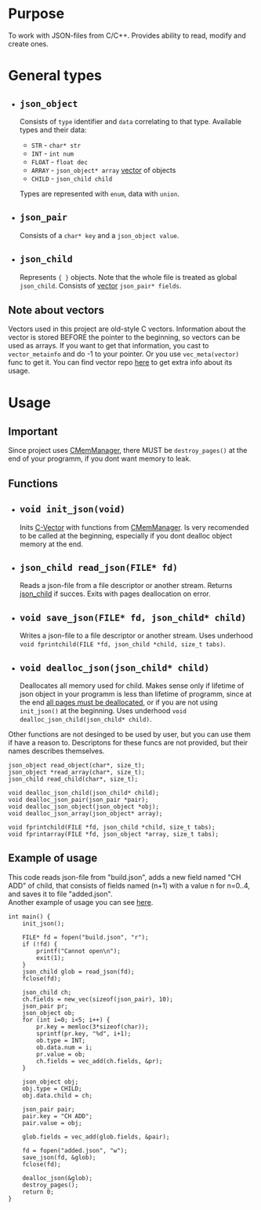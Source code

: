 # Purpose
To work with JSON-files from C/C++. Provides ability to read, modify and create ones.

# General types
* ## `json_object`
  Consists of `type` identifier and `data` correlating to that type.
  Available types and their data:
  * `STR` - `char* str`
  * `INT` - `int num`
  * `FLOAT` - `float dec`
  * `ARRAY` - `json_object* array`  [vector](README.md#note-about-vectors) of objects
  * `CHILD` - `json_child child`
  
  Types are represented with `enum`, data with `union`.

* ## `json_pair`
  Consists of a `char* key` and a `json_object value`.

* ## `json_child`
  Represents `{ }` objects. Note that the whole file is treated as global `json_child`.
  Consists of [vector](README.md#note-about-vectors) `json_pair* fields`.

## Note about vectors
Vectors used in this project are old-style C vectors. Information about the vector is stored BEFORE the pointer to the beginning, so vectors can be used as arrays.
If you want to get that information, you cast to `vector_metainfo` and do -1 to your pointer. Or you use `vec_meta(vector)` func to get it.
You can find vector repo [here](https://github.com/mentoltea/C-Vector) to get extra info about its usage.

# Usage
## Important
Since project uses [CMemManager](https://github.com/mentoltea/CMemManager), there MUST be `destroy_pages()` at the end of your programm, if you dont want memory to leak.

## Functions 
* ## `void init_json(void)`
  Inits [C-Vector](https://github.com/mentoltea/C-Vector) with functions from [CMemManager](https://github.com/mentoltea/CMemManager).
  Is very recomended to be called at the beginning, especially if you dont dealloc object memory at the end.
* ## `json_child read_json(FILE* fd)`
  Reads a json-file from a file descriptor or another stream. Returns [json_child](README.md#json_child) if succes. Exits with pages deallocation on error.
* ## `void save_json(FILE* fd, json_child* child)`
  Writes a json-file to a file descriptor or another stream. Uses underhood `void fprintchild(FILE *fd, json_child *child, size_t tabs)`.
* ## `void dealloc_json(json_child* child)`
  Deallocates all memory used for child. Makes sense only if lifetime of json object in your programm is less than lifetime of programm, since at the end [all pages must be deallocated](README.md#important),
  or if you are not using `init_json()` at the beginning. Uses underhood `void dealloc_json_child(json_child* child)`.

Other functions are not desinged to be used by user, but you can use them if have a reason to. Descriptons for these funcs are not provided, but their names describes themselves.  
```
json_object read_object(char*, size_t);
json_object *read_array(char*, size_t);
json_child read_child(char*, size_t);

void dealloc_json_child(json_child* child);
void dealloc_json_pair(json_pair *pair);
void dealloc_json_object(json_object *obj);
void dealloc_json_array(json_object* array);

void fprintchild(FILE *fd, json_child *child, size_t tabs);
void fprintarray(FILE *fd, json_object *array, size_t tabs);
```

## Example of usage
This code reads json-file from "build.json", adds a new field named "CH ADD" of child, that consists of fields named (n+1) with a value n for n=0..4, and saves it to file "added.json".  
Another example of usage you can see [here](https://github.com/mentoltea/C-Build/build.c).
```
int main() {
    init_json();
    
    FILE* fd = fopen("build.json", "r");
    if (!fd) {
        printf("Cannot open\n");
        exit(1);
    }
    json_child glob = read_json(fd);
    fclose(fd);

    json_child ch;
    ch.fields = new_vec(sizeof(json_pair), 10);
    json_pair pr;
    json_object ob;
    for (int i=0; i<5; i++) {
        pr.key = memloc(3*sizeof(char));
        sprintf(pr.key, "%d", i+1);
        ob.type = INT;
        ob.data.num = i;
        pr.value = ob;
        ch.fields = vec_add(ch.fields, &pr);
    }

    json_object obj;
    obj.type = CHILD;
    obj.data.child = ch;

    json_pair pair;
    pair.key = "CH ADD";
    pair.value = obj;

    glob.fields = vec_add(glob.fields, &pair);
    
    fd = fopen("added.json", "w");
    save_json(fd, &glob);
    fclose(fd);

    dealloc_json(&glob);
    destroy_pages();
    return 0;
}
```
